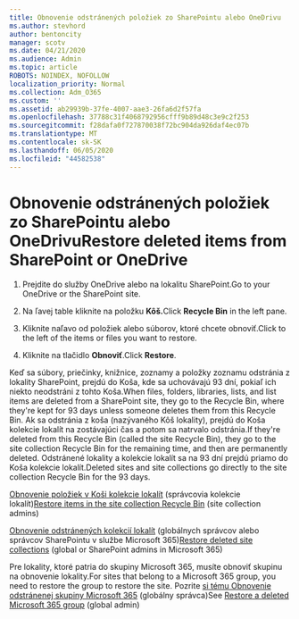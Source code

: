 ```yaml
---
title: Obnovenie odstránených položiek zo SharePointu alebo OneDrivu
ms.author: stevhord
author: bentoncity
manager: scotv
ms.date: 04/21/2020
ms.audience: Admin
ms.topic: article
ROBOTS: NOINDEX, NOFOLLOW
localization_priority: Normal
ms.collection: Adm_O365
ms.custom: ''
ms.assetid: ab29939b-37fe-4007-aae3-26fa6d2f57fa
ms.openlocfilehash: 37788c31f4068792956cfff9b89d48c3e9c2f253
ms.sourcegitcommit: f28dafa0f727870038f72bc904da926daf4ec07b
ms.translationtype: MT
ms.contentlocale: sk-SK
ms.lasthandoff: 06/05/2020
ms.locfileid: "44582538"
---
```

# <a name="restore-deleted-items-from-sharepoint-or-onedrive"></a><span data-ttu-id="a363f-102">Obnovenie odstránených položiek zo SharePointu alebo OneDrivu</span><span class="sxs-lookup"><span data-stu-id="a363f-102">Restore deleted items from SharePoint or OneDrive</span></span>

1. <span data-ttu-id="a363f-103">Prejdite do služby OneDrive alebo na lokalitu SharePoint.</span><span class="sxs-lookup"><span data-stu-id="a363f-103">Go to your OneDrive or the SharePoint site.</span></span>
    
2. <span data-ttu-id="a363f-104">Na ľavej table kliknite na položku **Kôš.**</span><span class="sxs-lookup"><span data-stu-id="a363f-104">Click **Recycle Bin** in the left pane.</span></span> 
    
3. <span data-ttu-id="a363f-105">Kliknite naľavo od položiek alebo súborov, ktoré chcete obnoviť.</span><span class="sxs-lookup"><span data-stu-id="a363f-105">Click to the left of the items or files you want to restore.</span></span>
    
4. <span data-ttu-id="a363f-106">Kliknite na tlačidlo **Obnoviť**.</span><span class="sxs-lookup"><span data-stu-id="a363f-106">Click **Restore**.</span></span> 
    
<span data-ttu-id="a363f-107">Keď sa súbory, priečinky, knižnice, zoznamy a položky zoznamu odstránia z lokality SharePoint, prejdú do Koša, kde sa uchovávajú 93 dní, pokiaľ ich niekto neodstráni z tohto Koša.</span><span class="sxs-lookup"><span data-stu-id="a363f-107">When files, folders, libraries, lists, and list items are deleted from a SharePoint site, they go to the Recycle Bin, where they're kept for 93 days unless someone deletes them from this Recycle Bin.</span></span> <span data-ttu-id="a363f-108">Ak sa odstránia z koša (nazývaného Kôš lokality), prejdú do Koša kolekcie lokalít na zostávajúci čas a potom sa natrvalo odstránia.</span><span class="sxs-lookup"><span data-stu-id="a363f-108">If they're deleted from this Recycle Bin (called the site Recycle Bin), they go to the site collection Recycle Bin for the remaining time, and then are permanently deleted.</span></span> <span data-ttu-id="a363f-109">Odstránené lokality a kolekcie lokalít sa na 93 dní prejdú priamo do Koša kolekcie lokalít.</span><span class="sxs-lookup"><span data-stu-id="a363f-109">Deleted sites and site collections go directly to the site collection Recycle Bin for the 93 days.</span></span>
  
<span data-ttu-id="a363f-110">[Obnovenie položiek v Koši kolekcie lokalít](https://go.microsoft.com/fwlink/?linkid=867800) (správcovia kolekcie lokalít)</span><span class="sxs-lookup"><span data-stu-id="a363f-110">[Restore items in the site collection Recycle Bin](https://go.microsoft.com/fwlink/?linkid=867800) (site collection admins)</span></span> 
  
<span data-ttu-id="a363f-111">[Obnovenie odstránených kolekcií lokalít](https://go.microsoft.com/fwlink/?linkid=867660) (globálnych správcov alebo správcov SharePointu v službe Microsoft 365)</span><span class="sxs-lookup"><span data-stu-id="a363f-111">[Restore deleted site collections](https://go.microsoft.com/fwlink/?linkid=867660) (global or SharePoint admins in Microsoft 365)</span></span> 
  
<span data-ttu-id="a363f-112">Pre lokality, ktoré patria do skupiny Microsoft 365, musíte obnoviť skupinu na obnovenie lokality.</span><span class="sxs-lookup"><span data-stu-id="a363f-112">For sites that belong to a Microsoft 365 group, you need to restore the group to restore the site.</span></span> <span data-ttu-id="a363f-113">Pozrite [si tému Obnovenie odstránenej skupiny Microsoft 365](https://go.microsoft.com/fwlink/?linkid=867802) (globálny správca)</span><span class="sxs-lookup"><span data-stu-id="a363f-113">See [Restore a deleted Microsoft 365 group](https://go.microsoft.com/fwlink/?linkid=867802) (global admin)</span></span> 
  

